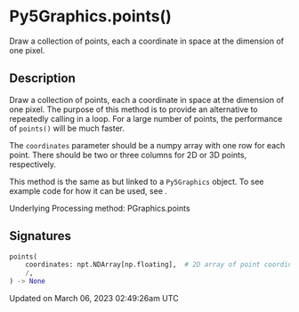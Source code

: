 # Py5Graphics.points()

Draw a collection of points, each a coordinate in space at the dimension of one pixel.

## Description

Draw a collection of points, each a coordinate in space at the dimension of one pixel. The purpose of this method is to provide an alternative to repeatedly calling [](py5graphics_point) in a loop. For a large number of points, the performance of `points()` will be much faster.

The `coordinates` parameter should be a numpy array with one row for each point. There should be two or three columns for 2D or 3D points, respectively.

This method is the same as [](sketch_points) but linked to a `Py5Graphics` object. To see example code for how it can be used, see [](sketch_points).

Underlying Processing method: PGraphics.points

## Signatures

```python
points(
    coordinates: npt.NDArray[np.floating],  # 2D array of point coordinates with 2 or 3 columns for 2D or 3D points, respectively
    /,
) -> None
```

Updated on March 06, 2023 02:49:26am UTC
